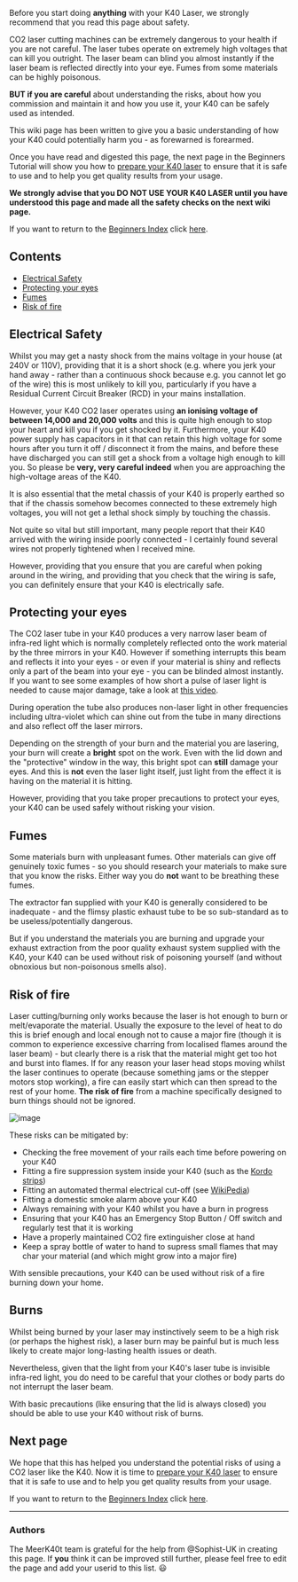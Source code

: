 Before you start doing **anything** with your K40 Laser, we strongly recommend that you read this page about safety.

CO2 laser cutting machines can be extremely dangerous to your health if you are not careful. The laser tubes operate on extremely high voltages that can kill you outright. The laser beam can blind you almost instantly if the laser beam is reflected directly into your eye. Fumes from some materials can be highly poisonous.

**BUT if you are careful** about understanding the risks, about how you commission and maintain it and how you use it, your K40 can be safely used as intended.

This wiki page has been written to give you a basic understanding of how your K40 could potentially harm you - as forewarned is forearmed.

Once you have read and digested this page, the next page in the Beginners Tutorial will show you how to [prepare your K40 laser](./Beginners:-2.-Preparing-your-K40-laser) to ensure that it is safe to use and to help you get quality results from your usage.

**We strongly advise that you DO NOT USE YOUR K40 LASER until you have understood this page and made all the safety checks on the next wiki page.** 

If you want to return to the [Beginners Index](./Beginners:-0.-Index) click [here](./Beginners:-0.-Index).

## Contents
* [Electrical Safety](#electrical-safety)
* [Protecting your eyes](#protecting-your-eyes)
* [Fumes](#fumes)
* [Risk of fire](#risk-of-fire)

## Electrical Safety
Whilst you may get a nasty shock from the mains voltage in your house (at 240V or 110V), providing that it is a short shock (e.g. where you jerk your hand away - rather than a continuous shock because e.g. you cannot let go of the wire) this is most unlikely to kill you, particularly if you have a Residual Current Circuit Breaker (RCD) in your mains installation.

However, your K40 CO2 laser operates using **an ionising voltage of between 14,000 and 20,000 volts** and this is quite high enough to stop your heart and kill you if you get shocked by it. Furthermore, your K40 power supply has capacitors in it that can retain this high voltage for some hours after you turn it off / disconnect it from the mains, and before these have discharged you can still get a shock from a voltage high enough to kill you. So please be **very, very careful indeed** when you are approaching the high-voltage areas of the K40.

It is also essential that the metal chassis of your K40 is properly earthed so that if the chassis somehow becomes connected to these extremely high voltages, you will not get a lethal shock simply by touching the chassis.

Not quite so vital but still important, many people report that their K40 arrived with the wiring inside poorly connected - I certainly found several wires not properly tightened when I received mine.

However, providing that you ensure that you are careful when poking around in the wiring, and providing that you check that the wiring is safe, you can definitely ensure that your K40 is electrically safe.

## Protecting your eyes
The CO2 laser tube in your K40 produces a very narrow laser beam of infra-red light which is normally completely reflected onto the work material by the three mirrors in your K40. However if something interrupts this beam and reflects it into your eyes - or even if your material is shiny and reflects only a part of the beam into your eye - you can be blinded almost instantly. If you want to see some examples of how short a pulse of laser light is needed to cause major damage, take a look at [this video](https://www.youtube.com/watch?v=-wXApAAh8xA).

During operation the tube also produces non-laser light in other frequencies including ultra-violet which can shine out from the tube in many directions and also reflect off the laser mirrors.

Depending on the strength of your burn and the material you are lasering, your burn will create a **bright** spot on the work. Even with the lid down and the "protective" window in the way, this bright spot can **still** damage your eyes. And this is **not** even the laser light itself, just light from the effect it is having on the material it is hitting. 

However, providing that you take proper precautions to protect your eyes, your K40 can be used safely without risking your vision.

## Fumes
Some materials burn with unpleasant fumes. Other materials can give off genuinely toxic fumes - so you should research your materials to make sure that you know the risks. Either way you do **not** want to be breathing these fumes.

The extractor fan supplied with your K40 is generally considered to be inadequate - and the flimsy plastic exhaust tube to be so sub-standard as to be useless/potentially dangerous.

But if you understand the materials you are burning and upgrade your exhaust extraction from the poor quality exhaust system supplied with the K40, your K40 can be used without risk of poisoning yourself (and without obnoxious but non-poisonous smells also).

## Risk of fire
Laser cutting/burning only works because the laser is hot enough to burn or melt/evaporate the material. Usually the exposure to the level of heat to do this is brief enough and local enough not to cause a major fire (though it is common to experience excessive charring from localised flames around the laser beam) - but clearly there is a risk that the material might get too hot and burst into flames. If for any reason your laser head stops moving whilst the laser continues to operate (because something jams or the stepper motors stop working), a fire can easily start which can then spread to the rest of your home. **The risk of fire** from a machine specifically designed to burn things should not be ignored.

![image](https://user-images.githubusercontent.com/3001893/127776345-35740740-fcf6-4b00-bc83-db9469012b1a.png)

These risks can be mitigated by:

* Checking the free movement of your rails each time before powering on your K40
* Fitting a fire suppression system inside your K40 (such as the [Kordo strips](https://www.amazon.com/dp/B086LKHCC4))
* Fitting an automated thermal electrical cut-off (see [WikiPedia](https://en.wikipedia.org/wiki/Thermal_cutoff))
* Fitting a domestic smoke alarm above your K40
* Always remaining with your K40 whilst you have a burn in progress
* Ensuring that your K40 has an Emergency Stop Button / Off switch and regularly test that it is working
* Have a properly maintained CO2 fire extinguisher close at hand
* Keep a spray bottle of water to hand to supress small flames that may char your material (and which might grow into a major fire)

With sensible precautions, your K40 can be used without risk of a fire burning down your home.

## Burns
Whilst being burned by your laser may instinctively seem to be a high risk (or perhaps the highest risk), a laser burn may be painful but is much less likely to create major long-lasting health issues or death. 

Nevertheless, given that the light from your K40's laser tube is invisible infra-red light, you do need to be careful that your clothes or body parts do not interrupt the laser beam.

With basic precautions (like ensuring that the lid is always closed) you should be able to use your K40 without risk of burns.

## Next page
We hope that this has helped you understand the potential risks of using a CO2 laser like the K40. Now it is time to [prepare your K40 laser](./Beginners:-2.-Preparing-your-K40-hardware) to ensure that it is safe to use and to help you get quality results from your usage.

If you want to return to the [Beginners Index](./Beginners:-0.-Index) click [here](./Beginners:-0.-Index).

---
### Authors
The MeerK40t team is grateful for the help from @Sophist-UK in creating this page. If **you** think it can be improved still further, please feel free to edit the page and add your userid to this list. 😃